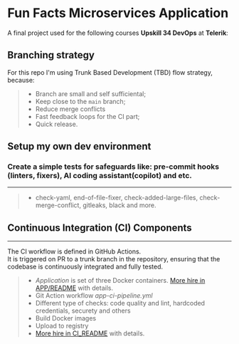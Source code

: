 # Fun Facts Microservices Application
A final project used for the following courses **Upskill 34 DevOps**  at **Telerik**:

## Branching strategy
For this repo I'm using Trunk Based Development (TBD) flow strategy, because:
> - Branch are small and self sufficiental;
> - Keep close to the `main` branch;
> - Reduce merge conflicts
> - Fast feedback loops for the CI part;
> - Quick release.

## Setup my own dev environment
### Create a simple tests for safeguards like: pre-commit hooks (linters, fixers),  AI coding assistant(copilot)  and etc.
***
> - check-yaml, end-of-file-fixer, check-added-large-files, check-merge-conflict, gitleaks, black and more.

## Continuous Integration (CI) Components
***
The CI workflow is defined in GitHub Actions.\
It is triggered on PR to a trunk branch in the repository,
ensuring that the codebase is continuously integrated and fully tested.

> - *Application* is set of three Docker containers. [More hire in APP/README](app/README.md) with details.
> - Git Action workflow *app-ci-pipeline.yml*
> - Different type of checks: code quality and lint, hardcoded credentials, securety and others
> - Build Docker images
> - Upload to registry
> - [More hire in CI_README](.github/workflows/CI_APP_README.md) with details.
